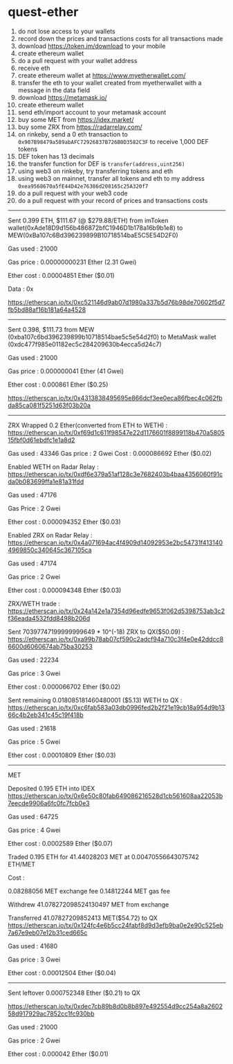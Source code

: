 # quest-ether

1. do not lose access to your wallets
1. record down the prices and transactions costs for all transactions made
1. download https://token.im/download to your mobile
1. create ethereum wallet
1. do a pull request with your wallet address
1. receive eth
1. create ethereum wallet at https://www.myetherwallet.com/
1. transfer the eth to your wallet created from myetherwallet with a message in the data field
1. download https://metamask.io/
1. create ethereum wallet
1. send eth/import account to your metamask account
1. buy some MET from https://idex.market/
1. buy some ZRX from https://radarrelay.com/
1. on rinkeby, send a 0 eth transaction to `0x907B98479a589abAFC72926837B726B0D3582C3F` to receive 1,000 DEF tokens
1. DEF token has 13 decimals
1. the transfer function for DEF is `transfer(address,uint256)`
1. using web3 on rinkeby, try transferring tokens and eth
1. using web3 on mainnet, transfer all tokens and eth to my address `0xea9568670a5fE44D42e76386d208165c25A320f7`
1. do a pull request with your web3 code
1. do a pull request with your record of prices and transactions costs
_______________________________________________________________________________
Sent 0.399 ETH, $111.67 (@ $279.88/ETH) from imToken wallet(0xAde18D9d156b486872bfC1946D1b178a16b9b1e8) to MEW(0xBa107c6Bd396239899B10718514baE5C5E54D2F0)

Gas used : 21000

Gas price : 0.00000000231 Ether (2.31 Gwei)

Ether cost : 0.00004851 Ether ($0.01)

Data : 0x

https://etherscan.io/tx/0xc521146d9ab07d1980a337b5d76b98de70602f5d7fb5bd88af16b181a64a4528
________________________________________________________________________________

Sent 0.398, $111.73 from MEW (0xba107c6bd396239899b10718514bae5c5e54d2f0) to MetaMask wallet (0xdc477f985e01182ec5c284209630b4ecca5d24c7)

Gas used : 21000

Gas price : 0.000000041 Ether (41 Gwei)

Ether cost : 0.000861 Ether ($0.25)

https://etherscan.io/tx/0x4313838495695e866dcf3ee0eca86fbec4c062fbda85ca081f5251d63f03b20a
__________________________________________________________________________________

ZRX
Wrapped 0.2 Ether(converted from ETH to WETH) : https://etherscan.io/tx/0xf69d1c611f98547e22d1176601f8899118b470a580515fbf0d61ebdfc1e1a8d2

Gas used : 43346
Gas price : 2 Gwei
Cost : 0.000086692 Ether ($0.02)

Enabled WETH on Radar Relay : https://etherscan.io/tx/0xdf6e379a51af128c3e7682403b4baa4356060f91cda0b083699ffa1e81a31fdd

Gas used : 47176

Gas Price : 2 Gwei

Ether cost : 0.000094352 Ether ($0.03)

Enabled ZRX on Radar Relay : https://etherscan.io/tx/0x4a071694ac4f4909d14092953e2bc54731f4131404969850c340645c367105ca

Gas used : 47174

Gas price : 2 Gwei

Ether cost : 0.000094348 Ether ($0.03)

ZRX/WETH trade : https://etherscan.io/tx/0x24a142e1a7354d96edfe9653f062d5398753ab3c2f36eada4532fdd8498b206d

Sent 70397747199999999649 * 10^(-18) ZRX to QX($50.09) : https://etherscan.io/tx/0xa99b78ab07cf590c2adcf94a710c3f4e0e42ddcc86600d6060674ab75ba30253

Gas used : 22234

Gas price : 3 Gwei

Ether cost : 0.000066702 Ether ($0.02)

Sent remaining 0.018085181460480001 ($5.13)  WETH to QX : https://etherscan.io/tx/0xc6fab583a03db0996fed2b2f21e19cb18a954d9b1366c4b2eb341c45c19f418b

Gas used : 21618

Gas price : 5 Gwei

Ether cost : 0.00010809 Ether ($0.03)
_________________________________________________________________________________

MET
 
Deposited 0.195 ETH into IDEX https://etherscan.io/tx/0x6e50c80fab649086216528d1cb561608aa22053b7eecde9906a6fc0fc7fcb0e3

Gas used : 64725

Gas price : 4 Gwei

Ether cost : 0.0002589 Ether ($0.07)

Traded 0.195 ETH for 41.44028203 MET at 0.00470556643075742 ETH/MET

Cost : 

0.08288056 MET exchange fee
0.14812244 MET gas fee

Withdrew 41.078272098524130497 MET from exchange

Transferred 41.07827209852413 MET($54.72) to QX https://etherscan.io/tx/0x124fc4e6b5cc24fabf8d9d3efb9ba0e2e90c525eb7a67e9eb07e12b31ced665c

Gas used : 41680

Gas price : 3 Gwei

Ether cost : 0.00012504 Ether ($0.04)

_________________________________________________________________

Sent leftover 0.000752348 Ether ($0.21) to QX

https://etherscan.io/tx/0xdec7cb89b8d0b8b897e492554d9cc254a8a260258d917929ac7852cc1fc930bb

Gas used : 21000

Gas price : 2 Gwei

Ether cost :  0.000042 Ether ($0.01) 

